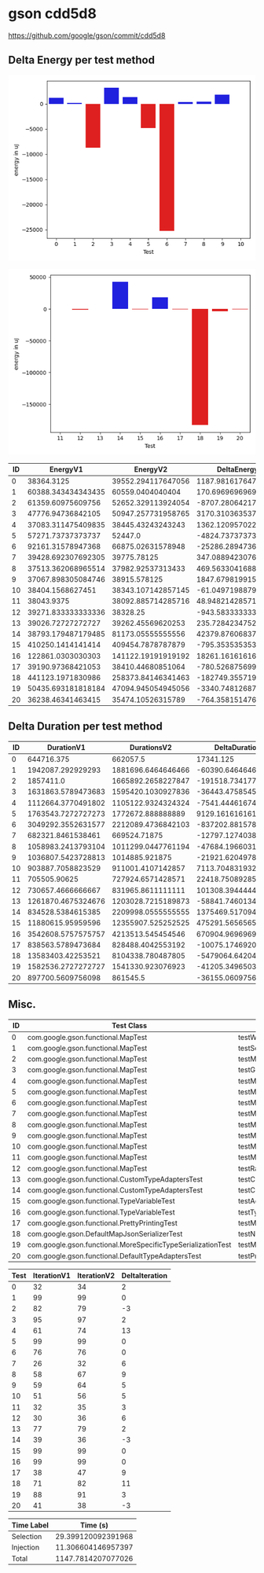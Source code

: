 # gson cdd5d8


https://github.com/google/gson/commit/cdd5d8



## Delta Energy per test method

![](./gson_delta_energy_0_v.png)

![](./gson_delta_energy_1_v.png)


| ID | EnergyV1 | EnergyV2 | DeltaEnergy | σV1 | σV2 |
| --- | --- | --- | --- | --- | --- |
| 0 | 38364.3125 | 39552.294117647056 | 1187.9816176470558 | 5128.349499580128 | 5160.723259442772 |
| 1 | 60388.343434343435 | 60559.0404040404 | 170.69696969696815 | 20907.942944366412 | 20629.731009238076 |
| 2 | 61359.60975609756 | 52652.329113924054 | -8707.280642173508 | 30377.54913593666 | 23727.22823870677 |
| 3 | 47776.94736842105 | 50947.257731958765 | 3170.310363537712 | 15642.471656472504 | 17085.70971724094 |
| 4 | 37083.311475409835 | 38445.43243243243 | 1362.1209570225983 | 4233.171393946158 | 5987.232953094762 |
| 5 | 57271.73737373737 | 52447.0 | -4824.737373737371 | 21973.315326920507 | 20577.741578823672 |
| 6 | 92161.31578947368 | 66875.02631578948 | -25286.2894736842 | 118058.13932040018 | 86825.14842183105 |
| 7 | 39428.692307692305 | 39775.78125 | 347.0889423076951 | 5832.904480150194 | 5287.724520850007 |
| 8 | 37513.362068965514 | 37982.92537313433 | 469.56330416881246 | 4310.821938180602 | 4707.407228541669 |
| 9 | 37067.898305084746 | 38915.578125 | 1847.6798199152545 | 4172.479105755142 | 4577.703165906073 |
| 10 | 38404.1568627451 | 38343.107142857145 | -61.04971988795296 | 4975.4142181391035 | 5012.602452385714 |
| 11 | 38043.9375 | 38092.885714285716 | 48.94821428571595 | 4885.3486501573 | 5130.000856426709 |
| 12 | 39271.833333333336 | 38328.25 | -943.5833333333358 | 5250.633847980219 | 4147.54176440696 |
| 13 | 39026.72727272727 | 39262.45569620253 | 235.72842347525875 | 7448.3993288480115 | 6182.2379316048555 |
| 14 | 38793.179487179485 | 81173.05555555556 | 42379.87606837608 | 4976.8415422851385 | 247904.19118515035 |
| 15 | 410250.1414141414 | 409454.7878787879 | -795.3535353534971 | 772573.1338166853 | 771105.035151362 |
| 16 | 122861.0303030303 | 141122.19191919192 | 18261.16161616161 | 293219.51173296483 | 319194.5773492482 |
| 17 | 39190.97368421053 | 38410.44680851064 | -780.5268756998848 | 5808.543002775908 | 5764.593956317584 |
| 18 | 441123.1971830986 | 258373.84146341463 | -182749.35571968395 | 806063.8693209001 | 616280.0557510552 |
| 19 | 50435.693181818184 | 47094.945054945056 | -3340.748126873128 | 44700.394298738356 | 39805.43182779181 |
| 20 | 36238.46341463415 | 35474.10526315789 | -764.3581514762554 | 5852.404742757609 | 5611.680172402978 |

## Delta Duration per test method


| ID | DurationV1 | DurationsV2 | DeltaDuration |
| --- | --- | --- | --- |
| 0 | 644716.375 | 662057.5 | 17341.125 |
| 1 | 1942087.292929293 | 1881696.6464646466 | -60390.64646464633 |
| 2 | 1857411.0 | 1665892.2658227847 | -191518.73417721526 |
| 3 | 1631863.5789473683 | 1595420.1030927836 | -36443.475854584714 |
| 4 | 1112664.3770491802 | 1105122.9324324324 | -7541.444616747787 |
| 5 | 1763543.7272727273 | 1772672.888888889 | 9129.161616161698 |
| 6 | 3049292.3552631577 | 2212089.4736842103 | -837202.8815789474 |
| 7 | 682321.8461538461 | 669524.71875 | -12797.127403846127 |
| 8 | 1058983.2413793104 | 1011299.0447761194 | -47684.19660319097 |
| 9 | 1036807.5423728813 | 1014885.921875 | -21921.62049788132 |
| 10 | 903887.7058823529 | 911001.4107142857 | 7113.704831932788 |
| 11 | 705505.90625 | 727924.6571428571 | 22418.75089285709 |
| 12 | 730657.4666666667 | 831965.8611111111 | 101308.39444444445 |
| 13 | 1261870.4675324676 | 1203028.7215189873 | -58841.74601348024 |
| 14 | 834528.5384615385 | 2209998.0555555555 | 1375469.517094017 |
| 15 | 11880615.95959596 | 12355907.525252525 | 475291.56565656513 |
| 16 | 3542608.5757575757 | 4213513.545454546 | 670904.9696969702 |
| 17 | 838563.5789473684 | 828488.4042553192 | -10075.174692049273 |
| 18 | 13583403.42253521 | 8104338.780487805 | -5479064.642047406 |
| 19 | 1582536.2727272727 | 1541330.923076923 | -41205.3496503497 |
| 20 | 897700.5609756098 | 861545.5 | -36155.06097560981 |

## Misc.

| ID | Test Class | Test Method |
| --- | --- | --- |
| 0 | com.google.gson.functional.MapTest | testWriteMapsWithEmptyStringKey |
| 1 | com.google.gson.functional.MapTest | testSerializeMaps |
| 2 | com.google.gson.functional.MapTest | testMapSerializationWithNullValues |
| 3 | com.google.gson.functional.MapTest | testGeneralMapField |
| 4 | com.google.gson.functional.MapTest | testMapSerializationWithNullValueButSerializeNulls |
| 5 | com.google.gson.functional.MapTest | testMapSerializationWithWildcardValues |
| 6 | com.google.gson.functional.MapTest | testMapSerialization |
| 7 | com.google.gson.functional.MapTest | testMapWithQuotes |
| 8 | com.google.gson.functional.MapTest | testMapSerializationWithNullKey |
| 9 | com.google.gson.functional.MapTest | testMapSerializationWithNullValue |
| 10 | com.google.gson.functional.MapTest | testMapSerializationWithNullValuesSerialized |
| 11 | com.google.gson.functional.MapTest | testMapOfMapSerialization |
| 12 | com.google.gson.functional.MapTest | testRawMapSerialization |
| 13 | com.google.gson.functional.CustomTypeAdaptersTest | testCustomAdapterInvokedForMapElementSerializationWithType |
| 14 | com.google.gson.functional.CustomTypeAdaptersTest | testCustomAdapterInvokedForMapElementSerialization |
| 15 | com.google.gson.functional.TypeVariableTest | testAdvancedTypeVariables |
| 16 | com.google.gson.functional.TypeVariableTest | testTypeVariablesViaTypeParameter |
| 17 | com.google.gson.functional.PrettyPrintingTest | testMap |
| 18 | com.google.gson.DefaultMapJsonSerializerTest | testNonEmptyMapSerialization |
| 19 | com.google.gson.functional.MoreSpecificTypeSerializationTest | testMapOfParameterizedSubclassFields |
| 20 | com.google.gson.functional.DefaultTypeAdaptersTest | testPropertiesSerialization |




| Test | IterationV1 | IterationV2 | DeltaIteration |
| --- | --- | --- | --- |
| 0 | 32 | 34 | 2 |
| 1 | 99 | 99 | 0 |
| 2 | 82 | 79 | -3 |
| 3 | 95 | 97 | 2 |
| 4 | 61 | 74 | 13 |
| 5 | 99 | 99 | 0 |
| 6 | 76 | 76 | 0 |
| 7 | 26 | 32 | 6 |
| 8 | 58 | 67 | 9 |
| 9 | 59 | 64 | 5 |
| 10 | 51 | 56 | 5 |
| 11 | 32 | 35 | 3 |
| 12 | 30 | 36 | 6 |
| 13 | 77 | 79 | 2 |
| 14 | 39 | 36 | -3 |
| 15 | 99 | 99 | 0 |
| 16 | 99 | 99 | 0 |
| 17 | 38 | 47 | 9 |
| 18 | 71 | 82 | 11 |
| 19 | 88 | 91 | 3 |
| 20 | 41 | 38 | -3 |



| Time Label | Time (s) |
| --- | --- |
| Selection | 29.399120092391968 |
| Injection | 11.306604146957397 |
| Total | 1147.7814207077026 |


